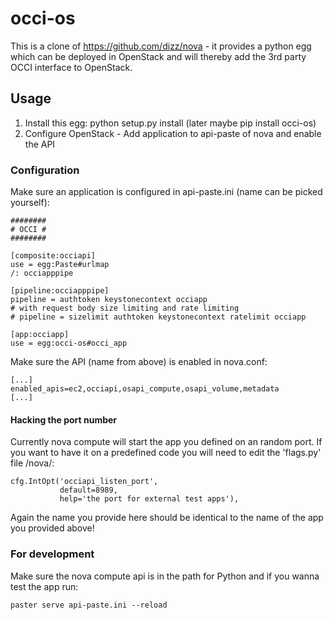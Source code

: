 occi-os
=======

This is a clone of https://github.com/dizz/nova - it provides a python egg which can be deployed in OpenStack and will thereby add the 3rd party OCCI interface to OpenStack.

Usage
-----

1. Install this egg: python setup.py install (later maybe pip install occi-os)
2. Configure OpenStack - Add application to api-paste of nova and enable the API

### Configuration

Make sure an application is configured in api-paste.ini (name can be picked yourself):

	########
	# OCCI #
	########

	[composite:occiapi]
	use = egg:Paste#urlmap
	/: occiapppipe

	[pipeline:occiapppipe]
	pipeline = authtoken keystonecontext occiapp
	# with request body size limiting and rate limiting
	# pipeline = sizelimit authtoken keystonecontext ratelimit occiapp

	[app:occiapp]
	use = egg:occi-os#occi_app

Make sure the API (name from above) is enabled in nova.conf:

	[...]
	enabled_apis=ec2,occiapi,osapi_compute,osapi_volume,metadata
	[...]
	
#### Hacking the port number

Currently nova compute will start the app you defined on an random port. If you want to have it on a predefined code you will need to edit the 'flags.py' file <path to nova>/nova/:

    cfg.IntOpt('occiapi_listen_port',
               default=8989,
               help='the port for external test apps'),

Again the name you provide here should be identical to the name of the app you provided above!
			   
### For development

Make sure the nova compute api is in the path for Python and if you wanna test the app run:

	paster serve api-paste.ini --reload
